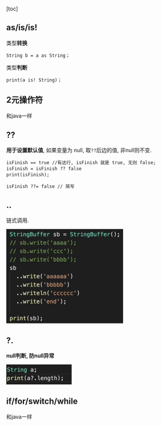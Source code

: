 [toc]

## as/is/is!

类型**转换**

```
String b = a as String；
```



类型**判断**

```
print(a is! String)；
```



## 2元操作符

和java一样





## ??

**用于设置默认值**, 如果变量为 null, 取`??`后边的值, 非null则不变.

```
isFinish == true //有这行, isFinish 就是 true, 无则 false;
isFinish = isFinish ?? false
print(isFinish); 
```

```
isFinish ??= false // 简写
```



## ..

链式调用.

<img src="image-20250423151610341.png" alt="image-20250423151610341" style="zoom:50%;" />





## ?.

**null判断, 防null异常**

<img src="image-20250423151852494.png" alt="image-20250423151852494" style="zoom:50%;" />



## if/for/switch/while

和java一样

